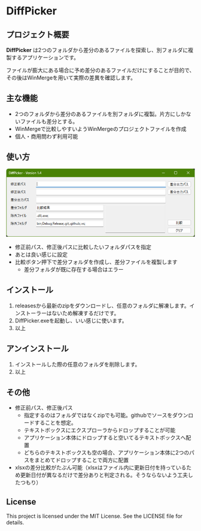 # DiffPicker

## プロジェクト概要
**DiffPicker** は2つのフォルダから差分のあるファイルを探索し、別フォルダに複製するアプリケーションです。

ファイルが膨大にある場合に予め差分のあるファイルだけにすることが目的で、その後はWinMergeを用いて実際の差異を確認します。

## 主な機能
- 2つのフォルダから差分のあるファイルを別フォルダに複製。片方にしかないファイルも差分とする。
- WinMergeで比較しやすいようWinMergeのプロジェクトファイルを作成
- 個人・商用問わず利用可能

## 使い方
![起動画面](image/image01.png)

- 修正前パス、修正後パスに比較したいフォルダパスを指定
- あとは良い感じに設定
- 比較ボタン押下で差分フォルダを作成し、差分ファイルを複製します
  - 差分フォルダが既に存在する場合はエラー

## インストール
1. releasesから最新のzipをダウンロードし、任意のフォルダに解凍します。インストーラーはないため解凍するだけです。
2. DiffPicker.exeを起動し、いい感じに使います。
3. 以上

## アンインストール
1. インストールした際の任意のフォルダを削除します。
2. 以上

## その他
- 修正前パス、修正後パス
  - 指定するのはフォルダではなくzipでも可能。githubでソースをダウンロードすることを想定。
  - テキストボックスにエクスプローラからドロップすることが可能
  - アプリケーション本体にドロップすると空いてるテキストボックスへ配置
  - どちらのテキストボックスも空の場合、アプリケーション本体に2つのパスをまとめてドロップすることで両方に配置
- xlsxの差分比較がたぶん可能（xlsxはファイル内に更新日付を持っているため更新日付が異なるだけで差分ありと判定される。そうならないよう工夫したつもり）

## License
This project is licensed under the MIT License. See the LICENSE file for details.
